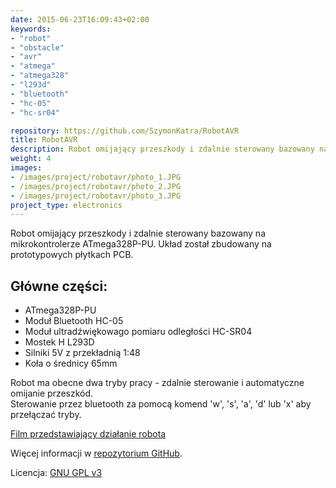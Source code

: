 ```yaml
---
date: 2015-06-23T16:09:43+02:00
keywords:
- "robot"
- "obstacle"
- "avr"
- "atmega"
- "atmega328"
- "l293d"
- "bluetooth"
- "hc-05"
- "hc-sr04"

repository: https://github.com/SzymonKatra/RobotAVR
title: RobotAVR
description: Robot omijający przeszkody i zdalnie sterowany bazowany na mikrokontrolerze ATmega328P-PU
weight: 4
images:
- /images/project/robotavr/photo_1.JPG
- /images/project/robotavr/photo_2.JPG
- /images/project/robotavr/photo_3.JPG
project_type: electronics
---
```


Robot omijający przeszkody i zdalnie sterowany bazowany na mikrokontrolerze ATmega328P-PU. Układ został zbudowany na prototypowych płytkach PCB.

## Główne części:

- ATmega328P-PU
- Moduł Bluetooth HC-05
- Moduł ultradźwiękowago pomiaru odległości HC-SR04
- Mostek H L293D
- Silniki 5V z przekładnią 1:48
- Koła o średnicy 65mm

Robot ma obecne dwa tryby pracy - zdalnie sterowanie i automatyczne omijanie przeszkód.  
Sterowanie przez bluetooth za pomocą komend 'w', 's', 'a', 'd' lub 'x' aby przełączać tryby.

[Film przedstawiający działanie robota](https://www.youtube.com/watch?v=JX7HjqfKiEM)

Więcej informacji w [repozytorium GitHub](https://github.com/SzymonKatra/RobotAVR).

Licencja: [GNU GPL v3](https://github.com/SzymonKatra/RobotAVR/blob/master/LICENSE)
